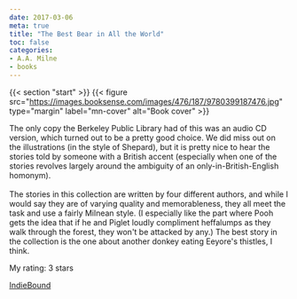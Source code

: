 ```yaml
---
date: 2017-03-06
meta: true
title: "The Best Bear in All the World"
toc: false
categories:
- A.A. Milne
- books
---
```


{{< section "start" >}}
{{< figure src="https://images.booksense.com/images/476/187/9780399187476.jpg" type="margin" label="mn-cover" alt="Book cover" >}}

The only copy the Berkeley Public Library had of this was an audio CD version, which turned out to be a pretty good choice. We did miss out on the illustrations (in the style of Shepard), but it is pretty nice to hear the stories told by someone with a British accent (especially when one of the stories revolves largely around the ambiguity of an only-in-British-English homonym). <br /><br />The stories in this collection are written by four different authors, and while I would say they are of varying quality and memorableness, they all meet the task and use a fairly Milnean style. (I especially like the part where Pooh gets the idea that if he and Piglet loudly compliment heffalumps as they walk through the forest, they won't be attacked by any.) The best story in the collection is the one about another donkey eating Eeyore's thistles, I think.

My rating: 3 stars  

[IndieBound](https://www.indiebound.org/book/9780399187476)
